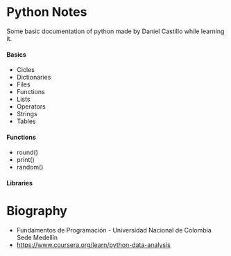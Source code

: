 # Python Notes

Some basic documentation of python made by Daniel Castillo while learning it.

#### Basics

- Cicles
- Dictionaries
- Files
- Functions
- Lists
- Operators
- Strings
- Tables

#### Functions

- round()
- print()
- random()

#### Libraries


# Biography

- Fundamentos de Programación - Universidad Nacional de Colombia Sede Medellín
- https://www.coursera.org/learn/python-data-analysis